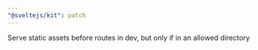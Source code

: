 ```yaml
---
"@sveltejs/kit": patch
---
```


Serve static assets before routes in dev, but only if in an allowed directory
